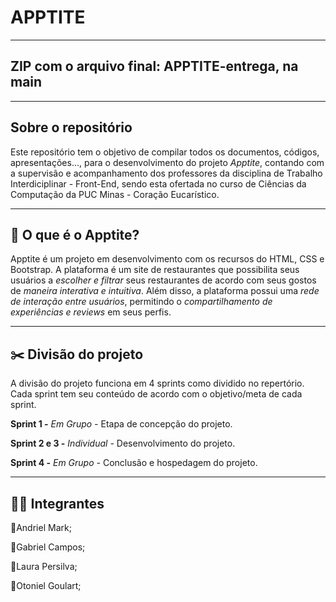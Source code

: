 # APPTITE

---

## ZIP com o arquivo final: APPTITE-entrega, na main

---

## Sobre o repositório

Este repositório tem o objetivo de compilar todos os documentos, códigos, apresentações..., para o desenvolvimento do projeto *Apptite*, contando com a supervisão e acompanhamento dos professores da disciplina de Trabalho Interdiciplinar - Front-End, sendo esta ofertada no curso de Ciências da Computação da PUC Minas - Coração Eucarístico. 

---

## 🍝 O que é o Apptite?

Apptite é um projeto em desenvolvimento com os recursos do HTML, CSS e Bootstrap. A plataforma é um site de restaurantes que possibilita seus usuários a *escolher e filtrar* seus restaurantes de acordo com seus gostos de *maneira interativa e intuitiva*. Além disso, a plataforma possui uma *rede de interação entre usuários*, permitindo o *compartilhamento de experiências e reviews* em seus perfis.

---

## ✂️ Divisão do projeto

A divisão do projeto funciona em 4 sprints como dividido no repertório. Cada sprint tem seu conteúdo de acordo com o objetivo/meta de cada sprint.


**Sprint 1 -** *Em Grupo -* Etapa de concepção do projeto. 

**Sprint 2 e 3 -** *Individual -* Desenvolvimento do projeto.

**Sprint 4 -** *Em Grupo -* Conclusão e hospedagem do projeto. 

---

## 👩‍💻 Integrantes

🔹Andriel Mark;

🔹Gabriel Campos;

🔹Laura Persilva;

🔹Otoniel Goulart;
